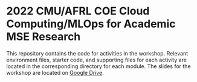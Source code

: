 # 2022 CMU/AFRL COE Cloud Computing/MLOps for Academic MSE Research
This repository contains the code for activities in the workshop. Relevant environment files, starter code, and supporting files for each activity are located in the corresponding directory for each module. The slides for the workshop are located on [Google Drive](https://drive.google.com/drive/folders/1vXfhU0zCqPkA0kcGCqqm4-qgDjChl1lE?usp=sharing).
